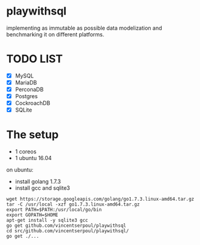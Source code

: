 # playwithsql
implementing as immutable as possible data modelization and benchmarking it on different platforms.

# TODO LIST

- [x] MySQL
- [x] MariaDB
- [x] PerconaDB
- [x] Postgres
- [x] CockroachDB
- [x] SQLite

# The setup

* 1 coreos
* 1 ubuntu 16.04

on ubuntu:
* install golang 1.7.3
* install gcc and sqlite3

```
wget https://storage.googleapis.com/golang/go1.7.3.linux-amd64.tar.gz
tar -C /usr/local -xzf go1.7.3.linux-amd64.tar.gz
export PATH=$PATH:/usr/local/go/bin
export GOPATH=$HOME
apt-get install -y sqlite3 gcc
go get github.com/vincentserpoul/playwithsql
cd src/github.com/vincentserpoul/playwithsql/
go get ./...
```